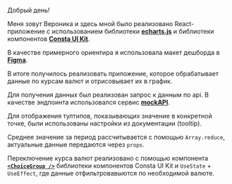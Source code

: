 Добрый день!

Меня зовут Вероника и здесь мной было реализовано React-приложение с использованием библиотеки [**echarts.js**](https://echarts.apache.org/en/index.html) и библиотеки компонентов [**Consta UI Kit**](https://consta.design/libs/uikit).

В качестве примерного ориентира я использовала макет дешборда в [**Figma**](https://www.figma.com/file/CppcOcor3NP1BfrppRgd4a/Test?node-id=0%3A1&mode=dev).

В итоге получилось реализовать приложение, которое обрабатывает данные по курсам валют и отрисовывает их в график.

Для получения данных был реализован запрос к данным по api. В качестве эндпоинта использовался сервис [**mockAPI**](https://mockapi.io/).

Для отображения тултипов, показывающих значение в конкретной точке, были использованы настройки из документации (tooltip).

Среднее значение за период рассчитывается с помощью ```Array.reduce```, актуальные данные передаются через ```props```.

Переключение курса валют реализовано с помощью компонента [**```<ChoiceGroup />```**](https://consta.design/libs/uikit/components-choicegroup-stable) библиотеки компонентов Consta UI Kit и ```UseState``` + ```UseEffect```, где данные отфильтровавыются по необходимой валюте.
